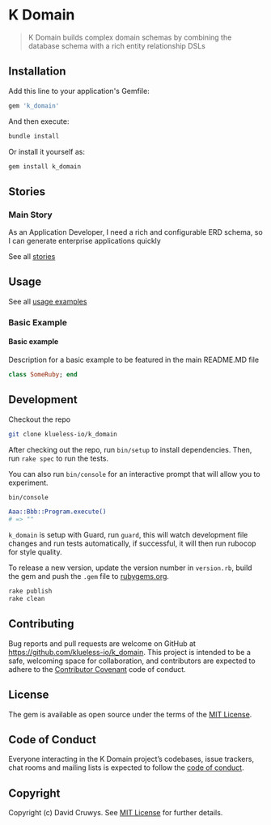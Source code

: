 # K Domain

> K Domain builds complex domain schemas by combining the database schema with a rich entity relationship DSLs

## Installation

Add this line to your application's Gemfile:

```ruby
gem 'k_domain'
```

And then execute:

```bash
bundle install
```

Or install it yourself as:

```bash
gem install k_domain
```

## Stories

### Main Story

As an Application Developer, I need a rich and configurable ERD schema, so I can generate enterprise applications quickly

See all [stories](./STORIES.md)

## Usage

See all [usage examples](./USAGE.md)

### Basic Example

#### Basic example

Description for a basic example to be featured in the main README.MD file

```ruby
class SomeRuby; end
```

## Development

Checkout the repo

```bash
git clone klueless-io/k_domain
```

After checking out the repo, run `bin/setup` to install dependencies. Then, run `rake spec` to run the tests.

You can also run `bin/console` for an interactive prompt that will allow you to experiment.

```bash
bin/console

Aaa::Bbb::Program.execute()
# => ""
```

`k_domain` is setup with Guard, run `guard`, this will watch development file changes and run tests automatically, if successful, it will then run rubocop for style quality.

To release a new version, update the version number in `version.rb`, build the gem and push the `.gem` file to [rubygems.org](https://rubygems.org).

```bash
rake publish
rake clean
```

## Contributing

Bug reports and pull requests are welcome on GitHub at https://github.com/klueless-io/k_domain. This project is intended to be a safe, welcoming space for collaboration, and contributors are expected to adhere to the [Contributor Covenant](http://contributor-covenant.org) code of conduct.

## License

The gem is available as open source under the terms of the [MIT License](https://opensource.org/licenses/MIT).

## Code of Conduct

Everyone interacting in the K Domain project’s codebases, issue trackers, chat rooms and mailing lists is expected to follow the [code of conduct](https://github.com/klueless-io/k_domain/blob/master/CODE_OF_CONDUCT.md).

## Copyright

Copyright (c) David Cruwys. See [MIT License](LICENSE.txt) for further details.
